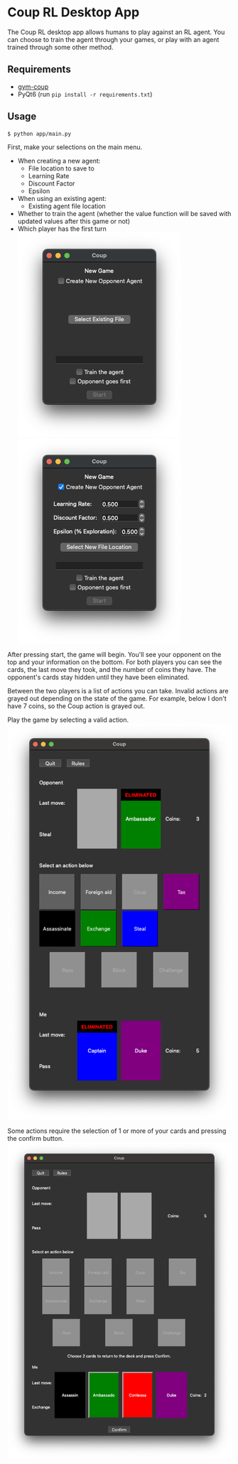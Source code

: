 # Coup RL Desktop App

The Coup RL desktop app allows humans to play against an RL agent.
You can choose to train the agent through your games, or play with an agent trained through some other method.

## Requirements
- [gym-coup](https://github.com/BStarcheus/gym-coup)
- PyQt6 (run `pip install -r requirements.txt`)

## Usage
```bash
$ python app/main.py
```
First, make your selections on the main menu.
- When creating a new agent:
    - File location to save to
    - Learning Rate
    - Discount Factor
    - Epsilon
- When using an existing agent:
    - Existing agent file location
- Whether to train the agent (whether the value function will be saved with updated values after this game or not)
- Which player has the first turn  
![Coup RL Desktop App Menu](./img/menu1.png)
![Coup RL Desktop App Menu](./img/menu2.png)

After pressing start, the game will begin. You'll see your opponent on the top and your information on the bottom. For both players you can see the cards, the last move they took, and the number of coins they have. The opponent's cards stay hidden until they have been eliminated. 

Between the two players is a list of actions you can take. Invalid actions are grayed out depending on the state of the game. For example, below I don't have 7 coins, so the Coup action is grayed out.

Play the game by selecting a valid action.
![Coup RL Desktop App Board](./img/board.png)

Some actions require the selection of 1 or more of your cards and pressing the confirm button.
![Coup RL Desktop App Board Card Select](./img/board_card_select.png)